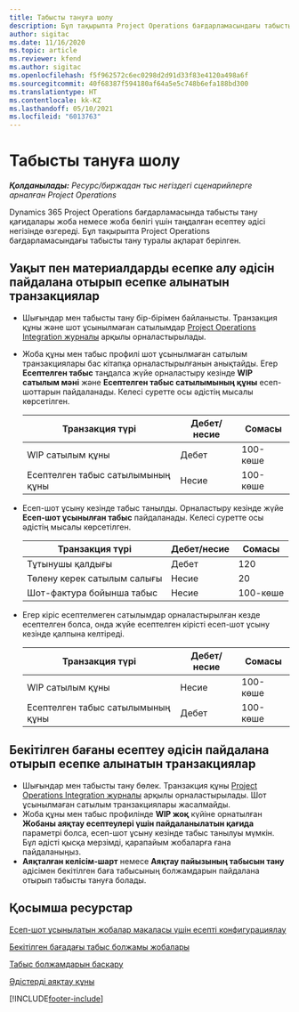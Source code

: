 ```yaml
---
title: Табысты тануға шолу
description: Бұл тақырыпта Project Operations бағдарламасындағы табысты тану туралы ақпарат берілген.
author: sigitac
ms.date: 11/16/2020
ms.topic: article
ms.reviewer: kfend
ms.author: sigitac
ms.openlocfilehash: f5f962572c6ec0298d2d91d33f83e4120a498a6f
ms.sourcegitcommit: 40f68387f594180af64a5e5c748b6efa188bd300
ms.translationtype: HT
ms.contentlocale: kk-KZ
ms.lasthandoff: 05/10/2021
ms.locfileid: "6013763"
---
```

# <a name="revenue-recognition-overview"></a>Табысты тануға шолу

_**Қолданылады:** Ресурс/биржадан тыс негіздегі сценарийлерге арналған Project Operations_

Dynamics 365 Project Operations бағдарламасында табысты тану қағидалары жоба немесе жоба бөлігі үшін таңдалған есептеу әдісі негізінде өзгереді. Бұл тақырыпта Project Operations бағдарламасындағы табысты тану туралы ақпарат берілген.

## <a name="transactions-accounted-using-time-and-material-billing-method"></a>Уақыт пен материалдарды есепке алу әдісін пайдалана отырып есепке алынатын транзакциялар

- Шығындар мен табысты тану бір-бірімен байланысты. Транзакция құны және шот ұсынылмаған сатылымдар [Project Operations Integration журналы](../project-accounting/project-operations-integration-journal.md) арқылы орналастырылады.
- Жоба құны мен табыс профилі шот ұсынылмаған сатылым транзакциялары бас кітапқа орналастырылғанын анықтайды. Егер **Есептелген табыс** таңдалса жүйе орналастыру кезінде **WIP сатылым мәні** және **Есептелген табыс сатылымының құны** есеп-шоттарын пайдаланады. Келесі суретте осы әдістің мысалы көрсетілген.  

  | Транзакция түрі | Дебет/несие | Сомасы |
  | --- | --- | --- |
  | WIP сатылым құны | Дебет | 100-көше |
  | Есептелген табыс сатылымының құны | Несие | 100-көше |

- Есеп-шот ұсыну кезінде табыс танылды. Орналастыру кезінде жүйе **Есеп-шот ұсынылған табыс** пайдаланады. Келесі суретте осы әдістің мысалы көрсетілген.  

  | Транзакция түрі | Дебет/несие | Сомасы |
  | --- | --- | --- |
  | Тұтынушы қалдығы | Дебет | 120 |
  | Төлену керек сатылым салығы | Несие | 20 |
  | Шот-фактура бойынша табыс | Несие | 100-көше |

- Егер кіріс есептелмеген сатылымдар орналастырылған кезде есептелген болса, онда жүйе есептелген кірісті есеп-шот ұсыну кезінде қалпына келтіреді.

  | Транзакция түрі | Дебет/несие | Сомасы |
  | --- | --- | --- |
  | WIP сатылым құны | Несие | 100-көше |
  | Есептелген табыс сатылымының құны | Дебет | 100-көше |

## <a name="transactions-accounted-using-the-fixed-price-billing-method"></a>Бекітілген бағаны есептеу әдісін пайдалана отырып есепке алынатын транзакциялар

- Шығындар мен табысты тану бөлек. Транзакция құны [Project Operations Integration журналы](../project-accounting/project-operations-integration-journal.md) арқылы орналастырылады. Шот ұсынылмаған сатылым транзакциялары жасалмайды.
- Жоба құны мен табыс профилінде **WIP жоқ** күйіне орнатылған **Жобаны аяқтау есептеулері үшін пайдаланылатын қағида** параметрі болса, есеп-шот ұсыну кезінде табыс танылуы мүмкін. Бұл әдісті қысқа мерзімді, қарапайым жобаларға ғана пайдаланыңыз.
- **Аяқталған келісім-шарт** немесе **Аяқтау пайызының табысын тану** әдісімен бекітілген баға табысының болжамдарын пайдалана отырып табысты тануға болады.

## <a name="additional-resources"></a>Қосымша ресурстар
[Есеп-шот ұсынылатын жобалар мақаласы үшін есепті конфигурациялау](../project-accounting/configure-accounting-billable-projects.md)

[Бекітілген бағадағы табыс болжамы жобалары](rev-rec-percentage-completion-method.md)

[Табыс болжамдарын басқару](rev-rec-completed-contract-method.md)

[Әдістерді аяқтау құны](cost-complete-methods.md)


[!INCLUDE[footer-include](../includes/footer-banner.md)]